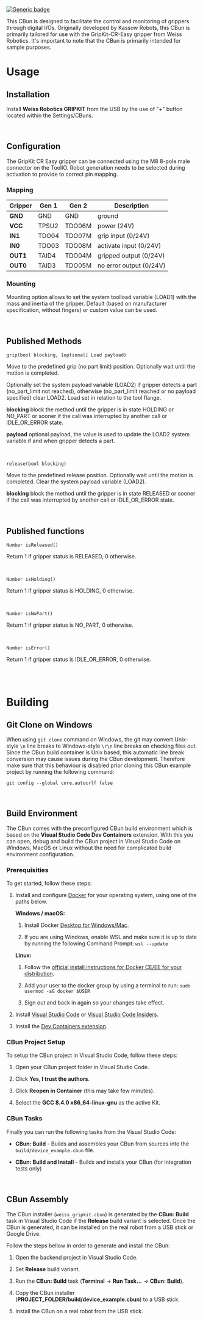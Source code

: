[![Generic badge](https://img.shields.io/badge/Version-1.0.0-<COLOR>.svg)]()

This CBun is designed to facilitate the control and monitoring of grippers through digital I/Os. Originally developed by Kassow Robots, this CBun is primarily tailored for use with the GripKit-CR-Easy gripper from Weiss Robotics. It's important to note that the CBun is primarily intended for sample purposes.

# Usage

## Installation

Install **Weiss Robotics GRIPKIT** from the USB by the use of "+" button located within the Settings/CBuns.

<br/>

## Configuration

The GripKit CR Easy gripper can be connected using the M8 8-pole male connector on the ToolIO. Robot generation needs to be selected during activation to provide to correct pin mapping.

### Mapping

| Gripper  | Gen 1 | Gen 2  |       Description       |
| -------- | ----- | ------ | ----------------------- |
| **GND**  |  GND  |  GND   | ground                  |
| **VCC**  | TPSU2 | TDO06M | power (24V)             |
| **IN1**  | TDO04 | TDO07M | grip input (0/24V)      |
| **IN0**  | TDO03 | TDO08M | activate input (0/24V)  |
| **OUT1** | TAID4 | TDO04M | gripped output (0/24V)  |
| **OUT0** | TAID3 | TDO05M | no error output (0/24V) |

### Mounting

Mounting option allows to set the system toolload variable (LOAD1) with the mass and inertia of the gripper. Default (based on manufacturer specification, without fingers) or custom value can be used.

<br/>

## Published Methods 

```
grip(bool blocking, [optional] Load payload)
```
Move to the predefined grip (no part limit) position. Optionally wait until the motion is completed. 

Optionally set the system payload variable (LOAD2) if gripper detects a part (no_part_limit not reached), otherwise (no_part_limit reached or no payload specified) clear LOAD2. Load set in relation to the tool flange.

**blocking** block the method until the gripper is in state HOLDING or NO_PART or sooner if the call was interrupted by another call or IDLE_OR_ERROR state.

**payload** optional payload, the value is used to update the LOAD2 system variable if and when gripper detects a part.

<br/>

```
release(bool blocking)
```

Move to the predefined release position. Optionally wait until the motion is completed. Clear the system payload variable (LOAD2).

**blocking** block the method until the gripper is in state RELEASED or sooner if the call was interrupted by another call or IDLE_OR_ERROR state.

<br/>

## Published functions

```
Number isReleased()
```

Return 1 if gripper status is RELEASED, 0 otherwise.

<br/>

```
Number isHolding()
```

Return 1 if gripper status is HOLDING, 0 otherwise.

<br/>

```
Number isNoPart()
```

Return 1 if gripper status is NO_PART, 0 otherwise.

<br/>

```
Number isError()
```

Return 1 if gripper status is IDLE_OR_ERROR, 0 otherwise.

<br/>
<br/>

# Building

## Git Clone on Windows

When using `git clone` command on Windows, the git may convert Unix-style `\n` line breaks to Windows-style `\r\n` line breaks on checking files out. Since the CBun build container is Unix based, this automatic line break conversion may cause issues during the CBun development. Therefore make sure that this behaviour is disabled prior cloning this CBun example project by running the following command: 

`git config --global core.autocrlf false`

<br/>

## Build Environment

The CBun comes with the preconfigured CBun build environment which is based on the **Visual Studio Code Dev Containers** extension. With this you can open, debug and build the CBun project in Visual Studio Code on Windows, MacOS or Linux without the need for complicated build environment configuration. 

### Prerequisities

To get started, follow these steps:

1. Install and configure [Docker](https://www.docker.com/get-started) for your operating system, using one of the paths below.

   **Windows / macOS:**

   1. Install Docker [Desktop for Windows/Mac](https://www.docker.com/products/docker-desktop).

   2. If you are using Windows, enable WSL and make sure it is up to date by running the following Command Prompt: `wsl --update`

   **Linux:**

   1. Follow the [official install instructions for Docker CE/EE for your distribution](https://docs.docker.com/install/#supported-platforms).

   2. Add your user to the docker group by using a terminal to run: `sudo usermod -aG docker $USER`

   3. Sign out and back in again so your changes take effect.

2. Install [Visual Studio Code](https://code.visualstudio.com/) or [Visual Studio Code Insiders](https://code.visualstudio.com/insiders/).

3. Install the [Dev Containers extension](https://marketplace.visualstudio.com/items?itemName=ms-vscode-remote.remote-containers). 

### CBun Project Setup

To setup the CBun project in Visual Studio Code, follow these steps:

1. Open your CBun project folder in Visual Studio Code.

2. Click **Yes, I trust the authors**.

3. Click **Reopen in Container** (this may take few minutes).

5. Select the **GCC 8.4.0 x86_64-linux-gnu** as the active Kit.

### CBun Tasks

Finally you can run the following tasks from the Visual Studio Code:

* **CBun: Build** - Builds and assembles your CBun from sources into the `build/device_example.cbun` file.

* **CBun: Build and Install** - Builds and installs your CBun (for integration tests only)

<br/>

## CBun Assembly

The CBun installer (`weiss_gripkit.cbun`) is generated by the **CBun: Build** task in Visual Studio Code if the **Release** build variant is selected. Once the CBun is generated, it can be installed on the real robot from a USB stick or Google Drive.

Follow the steps bellow in order to generate and install the CBun:

1. Open the backend project in Visual Studio Code. 

2. Set **Release** build variant.

3. Run the **CBun: Build** task (**Terminal** -> **Run Task...** -> **CBun: Build**).

4. Copy the CBun installer (**PROJECT_FOLDER/build/device_example.cbun**) to a USB stick.

5. Install the CBun on a real robot from the USB stick.
